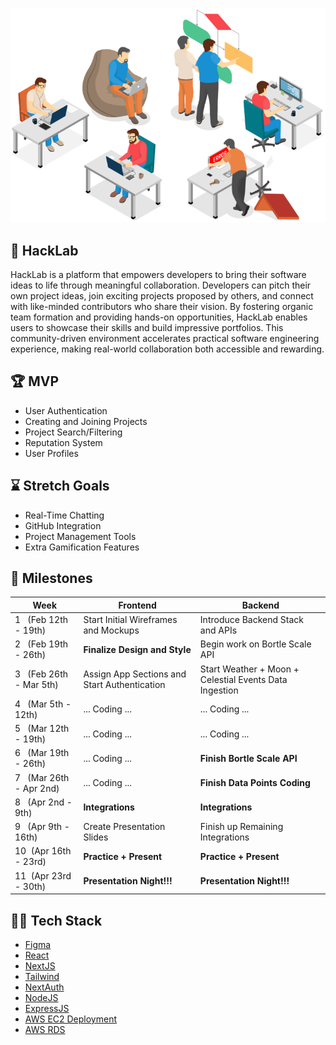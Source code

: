 ![HackLab](https://github.com/acm-projects/HackLab/blob/main/hack.png)
## 👾 HackLab
HackLab is a platform that empowers developers to bring their software ideas to life through meaningful collaboration. Developers can pitch their own project ideas, join exciting projects proposed by others, and connect with like-minded contributors who share their vision. By fostering organic team formation and providing hands-on opportunities, HackLab enables users to showcase their skills and build impressive portfolios. This community-driven environment accelerates practical software engineering experience, making real-world collaboration both accessible and rewarding.

## 🏆 MVP
+ User Authentication
+ Creating and Joining Projects
+ Project Search/Filtering
+ Reputation System
+ User Profiles

## ⌛ Stretch Goals
+ Real-Time Chatting
+ GitHub Integration
+ Project Management Tools
+ Extra Gamification Features

## 📅 Milestones
| Week | Frontend | Backend |
|--- | --- | --- |
|1&nbsp;&nbsp;&nbsp;(Feb 12th - 19th) | Start Initial Wireframes and Mockups| Introduce Backend Stack and APIs|
|2&nbsp;&nbsp;&nbsp;(Feb 19th - 26th) | **Finalize Design and Style**| Begin work on Bortle Scale API |
|3&nbsp;&nbsp;&nbsp;(Feb 26th - Mar 5th) | Assign App Sections and Start Authentication | Start Weather + Moon + Celestial Events Data Ingestion|
|4&nbsp;&nbsp;&nbsp;(Mar 5th - 12th) | ... Coding ... |... Coding ... |
|5&nbsp;&nbsp;&nbsp;(Mar 12th - 19th) | ... Coding ... |... Coding ... |
|6&nbsp;&nbsp;&nbsp;(Mar 19th - 26th) | ... Coding ... |**Finish Bortle Scale API** |
|7&nbsp;&nbsp;&nbsp;(Mar 26th - Apr 2nd) | ... Coding ... | **Finish Data Points Coding** |
|8&nbsp;&nbsp;&nbsp;(Apr 2nd - 9th) | **Integrations** | **Integrations** |
|9&nbsp;&nbsp;&nbsp;(Apr 9th - 16th) | Create Presentation Slides | Finish up Remaining Integrations |
|10&nbsp;&nbsp;(Apr 16th - 23rd) | **Practice + Present** | **Practice + Present** |
|11&nbsp;&nbsp;(Apr 23rd - 30th) | **Presentation Night!!!** | **Presentation Night!!!** |

## 👨‍💻 Tech Stack
+ [Figma](https://www.youtube.com/watch?v=FTFaQWZBqQ8)
+ [React](https://youtu.be/SqcY0GlETPk?si=W1IpjfJI0uYrAhpZ)
+ [NextJS](https://youtu.be/ZVnjOPwW4ZA?si=xvTat-k7UXRQsgyC) 
+ [Tailwind](https://youtu.be/DenUCuq4G04?si=6W2PICu8smiLmaK-)
+ [NextAuth](https://youtu.be/md65iBX5Gxg?si=WffEH7THYEEM9Hgc)
+ [NodeJS](https://youtu.be/TlB_eWDSMt4?si=SR_sp3VxQaE-A-yF)
+ [ExpressJS](https://youtu.be/SccSCuHhOw0?si=59GUgjRs6cW25cxL)
+ [AWS EC2 Deployment](https://youtu.be/T-Pum2TraX4?si=ygIIu4QjyV7PNFau)
+ [AWS RDS](https://youtu.be/I_fTQTsz2nQ?si=mjiaxX4ci3vMTiIt)

